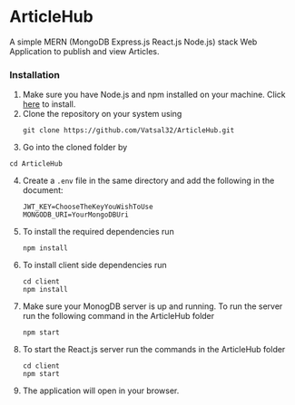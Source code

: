 # ArticleHub
A simple MERN (MongoDB Express.js React.js Node.js) stack Web Application to publish and view Articles.

### Installation 
1. Make sure you have Node.js and npm installed on your machine. Click [here](https://nodejs.org/en/download/package-manager/ "Install Node.js") to install.
2. Clone the repository on your system using 
    ```
    git clone https://github.com/Vatsal32/ArticleHub.git
    ```
3. Go into the cloned folder by
  ```
  cd ArticleHub
  ```
4. Create a ```.env``` file in the same directory and add the following in the document:
   ```
   JWT_KEY=ChooseTheKeyYouWishToUse
   MONGODB_URI=YourMongoDBUri
   ```
5. To install the required dependencies run
   ```
   npm install
   ```
6. To install client side dependencies run
   ```
   cd client
   npm install
   ```
7. Make sure your MonogDB server is up and running. To run the server run the following command in the ArticleHub folder
   ```
   npm start
   ```
8. To start the React.js server run the commands in the ArticleHub folder
   ```
   cd client
   npm start
   ```
9. The application will open in your browser. 

